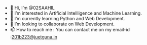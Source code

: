 - 👋 Hi, I’m @02SAAHIL
- 👀 I’m interested in Artificial Intellligence and Machine Learning.
- 🌱 I’m currently learning Python and Web Development.
- 💞️ I’m looking to collaborate on Web Development.
- 📫 How to reach me : You can contact me on my email-id :201b223@juetguna.in

<!---
02SAAHIL/02SAAHIL is a ✨ special ✨ repository because its `README.md` (this file) appears on your GitHub profile.
You can click the Preview link to take a look at your changes.
--->
